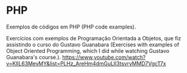 # PHP
 Exemplos de códigos em PHP (PHP code examples).

 Exercícios com exemplos de Programação Orientada a Objetos, que fiz assistindo o curso do Gustavo Guanabara (Exercises with examples of Object Oriented Programming, which I did while watching Gustavo Guanabara's course.).
 https://www.youtube.com/watch?v=KlIL63MeyMY&list=PLHz_AreHm4dmGuLII3tsvryMMD7VgcT7x
